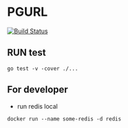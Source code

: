 # PGURL
[![Build Status](https://travis-ci.org/PGURL/pgurl-core.svg?branch=master)](https://travis-ci.org/PGURL/pgurl-core)

## RUN test

```
go test -v -cover ./...
```

## For developer

- run redis local

```
docker run --name some-redis -d redis
```
